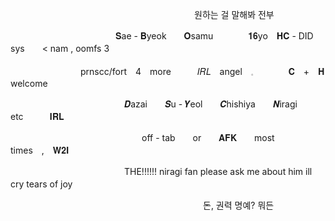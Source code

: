 　　　　　　　　　　　　　　　　　　　　　원하는 걸 말해봐 전부
　　
			 
　　　　　　　　　　　　𝐒ae - 𝐁yeok　　𝐎samu　　　　𝟏𝟔yo　𝐇𝐂 - DID sys　　< nam , oomfs 3
								
　　　　　　　　prnscc/fort　4　more　　　𝐼𝑅𝐿　angel　𓈒　　　　𝐂　+　𝐇　welcome

　　　　　　　　　　　　　𝑫azai　　𝑺u - 𝒀eol　　𝑪hishiya　　𝑵iragi　　etc　　　𝐈𝐑𝐋

　　　　　　　　　　　　　　　off - tab　　or　　𝐀𝐅𝐊　　most　　times　,　𝐖𝟐𝐈

　　　　　　　　　　　　　THE!!!!!! niragi fan please ask me about him ill cry tears of joy
								 　　

　　　　　　　　　　　　　　　　　　　　　　돈, 권력 명예? 뭐든
